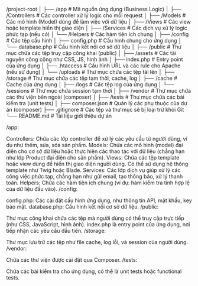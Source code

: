 /project-root
│
├── /app                  # Mã nguồn ứng dụng (Business Logic)
│   ├── /Controllers      # Các controller xử lý logic cho mỗi request
│   ├── /Models           # Các mô hình (Model) dùng để làm việc với dữ liệu
│   ├── /Views            # Các view hoặc template hiển thị giao diện
│   ├── /Services         # Các dịch vụ xử lý logic phức tạp (nếu có)
│   └── /Helpers          # Các hàm tiện ích chung
│
├── /config               # Các tệp cấu hình
│   ├── config.php        # Cấu hình chung cho ứng dụng
│   └── database.php      # Cấu hình kết nối cơ sở dữ liệu
│
├── /public               # Thư mục chứa các tệp truy cập công khai (public)
│   ├── /assets           # Các tài nguyên công cộng như CSS, JS, hình ảnh
│   ├── index.php         # Entry point của ứng dụng
│   ├── .htaccess         # Cấu hình URL và các rule cho Apache (nếu sử dụng)
│   └── /uploads          # Thư mục chứa các tệp tải lên
│
├── /storage              # Thư mục chứa các tệp tạm thời, cache, log
│   ├── /cache            # Cache của ứng dụng
│   ├── /logs             # Các tệp log của ứng dụng
│   └── /sessions         # Thư mục chứa session tạm thời
│
├── /vendor               # Thư mục chứa các thư viện bên ngoài (composer)
│
├── /tests                # Thư mục chứa các bài kiểm tra (unit tests)
│
├── composer.json         # Quản lý các phụ thuộc của dự án (composer)
├── .gitignore            # Các tệp và thư mục sẽ bị loại trừ khỏi Git
└── README.md             # Tài liệu giới thiệu dự án





/app:

Controllers: Chứa các lớp controller để xử lý các yêu cầu từ người dùng, ví dụ như thêm, sửa, xóa sản phẩm.
Models: Chứa các mô hình (model) đại diện cho cơ sở dữ liệu hoặc thực hiện các thao tác với dữ liệu (chẳng hạn như lớp Product đại diện cho sản phẩm).
Views: Chứa các tệp template hoặc view dùng để hiển thị giao diện người dùng. Có thể sử dụng hệ thống template như Twig hoặc Blade.
Services: Các lớp dịch vụ giúp xử lý các công việc phức tạp, chẳng hạn như gửi email, tạo thông báo, xử lý thanh toán.
Helpers: Chứa các hàm tiện ích chung (ví dụ: hàm kiểm tra tính hợp lệ của dữ liệu đầu vào).
/config:

config.php: Các cài đặt cấu hình ứng dụng, như thông tin API, mật khẩu, key bảo mật.
database.php: Cấu hình kết nối cơ sở dữ liệu.
/public:

Thư mục công khai chứa các tệp mà người dùng có thể truy cập trực tiếp (như CSS, JavaScript, hình ảnh).
index.php là entry point của ứng dụng, nơi tiếp nhận các yêu cầu đầu tiên.
/storage:

Thư mục lưu trữ các tệp như file cache, log lỗi, và session của người dùng.
/vendor:

Chứa các thư viện được cài đặt qua Composer.
/tests:

Chứa các bài kiểm tra cho ứng dụng, có thể là unit tests hoặc functional tests.